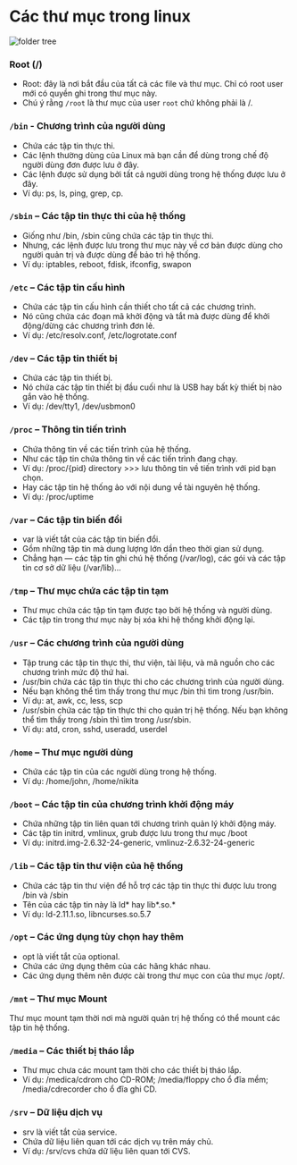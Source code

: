 # Các thư mục trong linux

![folder tree](https://github.com/Duc-NA/BaseProject/blob/main/Document/Document_Images/linux/folder-tr%C3%AA.png)

### Root (/)
- Root: đây là nơi bắt đầu của tất cả các file và thư mục. Chỉ có root user mới có quyền ghi trong thư mục này. 
- Chú ý rằng `/root` là thư mục của user `root` chứ không phải là /.

### `/bin` - Chương trình của người dùng 
- Chứa các tập tin thực thi.
- Các lệnh thường dùng của Linux mà bạn cần để dùng trong chế độ người dùng đơn được lưu ở đây.
- Các lệnh được sử dụng bởi tất cả người dùng trong hệ thống được lưu ở đây.
- Ví dụ: ps, ls, ping, grep, cp.

### `/sbin` – Các tập tin thực thi của hệ thống
- Giống như /bin, /sbin cũng chứa các tập tin thực thi.
- Nhưng, các lệnh được lưu trong thư mục này về cơ bản được dùng cho người quản trị và được dùng để bảo trì hệ thống.
- Ví dụ: iptables, reboot, fdisk, ifconfig, swapon

### `/etc` – Các tập tin cấu hình
- Chứa các tập tin cấu hình cần thiết cho tất cả các chương trình.
- Nó cũng chứa các đoạn mã khởi động và tắt mà được dùng để khởi động/dừng các chương trình đơn lẻ.
- Ví dụ: /etc/resolv.conf, /etc/logrotate.conf

### `/dev` – Các tập tin thiết bị
- Chứa các tập tin thiết bị.
- Nó chứa các tập tin thiết bị đầu cuối như là USB hay bất kỳ thiết bị nào gắn vào hệ thống.
- Ví dụ: /dev/tty1, /dev/usbmon0

### `/proc` – Thông tin tiến trình
- Chứa thông tin về các tiến trình của hệ thống.
- Như các tập tin chứa thông tin về các tiến trình đang chạy. 
- Ví dụ: /proc/{pid} directory >>> lưu thông tin về tiến trình với pid bạn chọn.
- Hay các tập tin hệ thống ảo với nội dung về tài nguyên hệ thống. 
- Ví dụ: /proc/uptime

### `/var` – Các tập tin biến đổi
- var là viết tắt của các tập tin biến đổi.
- Gồm những tập tin mà dung lượng lớn dần theo thời gian sử dụng.
- Chẳng hạn — các tập tin ghi chú hệ thống (/var/log), các gói và các tập tin cơ sở dữ liệu (/var/lib)...

### `/tmp` – Thư mục chứa các tập tin tạm
- Thư mục chứa các tập tin tạm được tạo bởi hệ thống và người dùng.
- Các tập tin trong thư mục này bị xóa khi hệ thống khởi động lại.

### `/usr` – Các chương trình của người dùng
- Tập trung các tập tin thực thi, thư viện, tài liệu, và mã nguồn cho các chương trình mức độ thứ hai.
- /usr/bin chứa các tập tin thực thi cho các chương trình của người dùng. 
- Nếu bạn không thể tìm thấy trong thư mục /bin thì tìm trong /usr/bin. 
- Ví dụ: at, awk, cc, less, scp
- /usr/sbin chứa các tập tin thực thi cho quản trị hệ thống. Nếu bạn không thể tìm thấy trong /sbin thì tìm trong /usr/sbin. 
- Ví dụ: atd, cron, sshd, useradd, userdel

### `/home` – Thư mục người dùng
- Chứa các tập tin của các người dùng trong hệ thống.
- Ví dụ: /home/john, /home/nikita

### `/boot` – Các tập tin của chương trình khởi động máy
- Chứa những tập tin liên quan tới chương trình quản lý khởi động máy.
- Các tập tin initrd, vmlinux, grub được lưu trong thư mục /boot
- Ví dụ: initrd.img-2.6.32-24-generic, vmlinuz-2.6.32-24-generic

### `/lib` – Các tập tin thư viện của hệ thống
- Chứa các tập tin thư viện để hỗ trợ các tập tin thực thi được lưu trong /bin và /sbin
- Tên của các tập tin này là ld* hay lib*.so.*
- Ví dụ: ld-2.11.1.so, libncurses.so.5.7

### `/opt` – Các ứng dụng tùy chọn hay thêm
- opt là viết tắt của optional.
- Chứa các ứng dụng thêm của các hãng khác nhau.
- Các ứng dụng thêm nên được cài trong thư mục con của thư mục /opt/.
### `/mnt` – Thư mục Mount
Thư mục mount tạm thời nơi mà người quản trị hệ thống có thể mount các tập tin hệ thống.

### `/media` – Các thiết bị tháo lắp
- Thư mục chưa các mount tạm thời cho các thiết bị tháo lắp.
- Ví dụ: /medica/cdrom cho CD-ROM; /media/floppy cho ổ đĩa mềm; /media/cdrecorder cho ổ đĩa ghi CD.

### `/srv` – Dữ liệu dịch vụ
- srv là viết tắt của service.
- Chứa dữ liệu liên quan tới các dịch vụ trên máy chủ.
- Ví dụ: /srv/cvs chứa dữ liệu liên quan tới CVS.